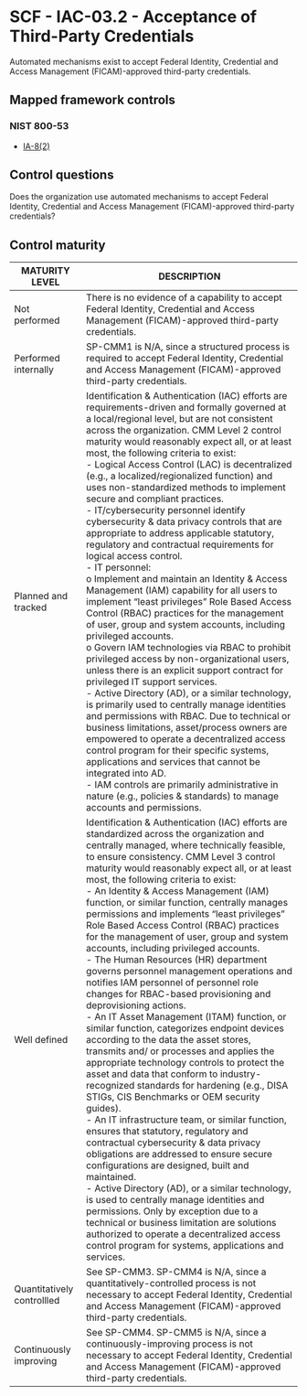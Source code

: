 # SCF - IAC-03.2 - Acceptance of Third-Party Credentials
Automated mechanisms exist to accept Federal Identity, Credential and Access Management (FICAM)-approved third-party credentials. 
## Mapped framework controls
### NIST 800-53
- [IA-8(2)](../nist80053/ia-8-2.md)
## Control questions
Does the organization use automated mechanisms to accept Federal Identity, Credential and Access Management (FICAM)-approved third-party credentials? 
## Control maturity
|       MATURITY LEVEL       |                                                                                                                                                                                                                                                                                                                                                                                                                                                                                                                                                                                                                                                                                                                                                                                                                          DESCRIPTION                                                                                                                                                                                                                                                                                                                                                                                                                                                                                                                                                                                                                                                                                                                                                                                                                          |
|----------------------------|---------------------------------------------------------------------------------------------------------------------------------------------------------------------------------------------------------------------------------------------------------------------------------------------------------------------------------------------------------------------------------------------------------------------------------------------------------------------------------------------------------------------------------------------------------------------------------------------------------------------------------------------------------------------------------------------------------------------------------------------------------------------------------------------------------------------------------------------------------------------------------------------------------------------------------------------------------------------------------------------------------------------------------------------------------------------------------------------------------------------------------------------------------------------------------------------------------------------------------------------------------------------------------------------------------------------------------------------------------------------------------------------------------------------------------------------------------------------------------------------------------------------------------------------------------------------------------------------------------------------------------------------------------------|
| Not performed              | There is no evidence of a capability to accept Federal Identity, Credential and Access Management (FICAM)-approved third-party credentials.                                                                                                                                                                                                                                                                                                                                                                                                                                                                                                                                                                                                                                                                                                                                                                                                                                                                                                                                                                                                                                                                                                                                                                                                                                                                                                                                                                                                                                                                                                                   |
| Performed internally       | SP-CMM1 is N/A, since a structured process is required to accept Federal Identity, Credential and Access Management (FICAM)-approved third-party credentials.                                                                                                                                                                                                                                                                                                                                                                                                                                                                                                                                                                                                                                                                                                                                                                                                                                                                                                                                                                                                                                                                                                                                                                                                                                                                                                                                                                                                                                                                                                 |
| Planned and tracked        | Identification & Authentication (IAC) efforts are requirements-driven and formally governed at a local/regional level, but are not consistent across the organization. CMM Level 2 control maturity would reasonably expect all, or at least most, the following criteria to exist:<br>- Logical Access Control (LAC) is decentralized (e.g., a localized/regionalized function) and uses non-standardized methods to implement secure and compliant practices.<br>- IT/cybersecurity personnel identify cybersecurity & data privacy controls that are appropriate to address applicable statutory, regulatory and contractual requirements for logical access control. <br>- IT personnel:<br>o	Implement and maintain an Identity & Access Management (IAM) capability for all users to implement “least privileges” Role Based Access Control (RBAC) practices for the management of user, group and system accounts, including privileged accounts.<br>o	Govern IAM technologies via RBAC to prohibit privileged access by non-organizational users, unless there is an explicit support contract for privileged IT support services.<br>- Active Directory (AD), or a similar technology, is primarily used to centrally manage identities and permissions with RBAC. Due to technical or business limitations, asset/process owners are empowered to operate a decentralized access control program for their specific systems, applications and services that cannot be integrated into AD.<br>- IAM controls are primarily administrative in nature (e.g., policies & standards) to manage accounts and permissions.                                   |
| Well defined               | Identification & Authentication (IAC) efforts are standardized across the organization and centrally managed, where technically feasible, to ensure consistency. CMM Level 3 control maturity would reasonably expect all, or at least most, the following criteria to exist:<br>- An Identity & Access Management (IAM) function, or similar function, centrally manages permissions and implements “least privileges” Role Based Access Control (RBAC) practices for the management of user, group and system accounts, including privileged accounts.<br>- The Human Resources (HR) department governs personnel management operations and notifies IAM personnel of personnel role changes for RBAC-based provisioning and deprovisioning actions.<br>- An IT Asset Management (ITAM) function, or similar function, categorizes endpoint devices according to the data the asset stores, transmits and/ or processes and applies the appropriate technology controls to protect the asset and data that conform to industry-recognized standards for hardening (e.g., DISA STIGs, CIS Benchmarks or OEM security guides).<br>- An IT infrastructure team, or similar function, ensures that statutory, regulatory and contractual cybersecurity & data privacy obligations are addressed to ensure secure configurations are designed, built and maintained.<br>- Active Directory (AD), or a similar technology, is used to centrally manage identities and permissions. Only by exception due to a technical or business limitation are solutions authorized to operate a decentralized access control program for systems, applications and services. |
| Quantitatively controllled | See SP-CMM3. SP-CMM4 is N/A, since a quantitatively-controlled process is not necessary to accept Federal Identity, Credential and Access Management (FICAM)-approved third-party credentials.                                                                                                                                                                                                                                                                                                                                                                                                                                                                                                                                                                                                                                                                                                                                                                                                                                                                                                                                                                                                                                                                                                                                                                                                                                                                                                                                                                                                                                                                |
| Continuously improving     | See SP-CMM4. SP-CMM5 is N/A, since a continuously-improving process is not necessary to accept Federal Identity, Credential and Access Management (FICAM)-approved third-party credentials.                                                                                                                                                                                                                                                                                                                                                                                                                                                                                                                                                                                                                                                                                                                                                                                                                                                                                                                                                                                                                                                                                                                                                                                                                                                                                                                                                                                                                                                                   |
